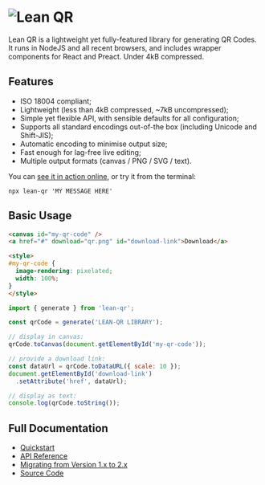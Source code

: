 # <img src="https://qr.davidje13.com/resources/logo.png" alt="Lean QR" />

Lean QR is a lightweight yet fully-featured library for generating QR Codes.
It runs in NodeJS and all recent browsers, and includes wrapper components
for React and Preact. Under 4kB compressed.

## Features

- ISO 18004 compliant;
- Lightweight (less than 4kB compressed, ~7kB uncompressed);
- Simple yet flexible API, with sensible defaults for all configuration;
- Supports all standard encodings out-of-the box (including Unicode and Shift-JIS);
- Automatic encoding to minimise output size;
- Fast enough for lag-free live editing;
- Multiple output formats (canvas / PNG / SVG / text).

You can [see it in action online](https://qr.davidje13.com/), or try it from the terminal:

```shell
npx lean-qr 'MY MESSAGE HERE'
```

## Basic Usage

```html
<canvas id="my-qr-code" />
<a href="#" download="qr.png" id="download-link">Download</a>

<style>
#my-qr-code {
  image-rendering: pixelated;
  width: 100%;
}
</style>
```

```javascript
import { generate } from 'lean-qr';

const qrCode = generate('LEAN-QR LIBRARY');

// display in canvas:
qrCode.toCanvas(document.getElementById('my-qr-code'));

// provide a download link:
const dataUrl = qrCode.toDataURL({ scale: 10 });
document.getElementById('download-link')
  .setAttribute('href', dataUrl);

// display as text:
console.log(qrCode.toString());
```

## Full Documentation

- [Quickstart](https://qr.davidje13.com/docs/#quickstart)
- [API Reference](https://qr.davidje13.com/docs/#api)
- [Migrating from Version 1.x to 2.x](https://qr.davidje13.com/docs/#v2)
- [Source Code](https://github.com/davidje13/lean-qr)
